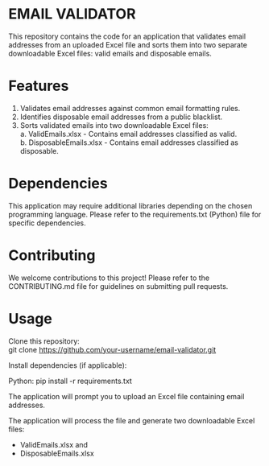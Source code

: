 # EMAIL VALIDATOR
This repository contains the code for an application that validates email addresses from an uploaded Excel file and sorts them into two separate downloadable Excel files: valid emails and disposable emails.

# Features
1. Validates email addresses against common email formatting rules.  
2. Identifies disposable email addresses from a public blacklist.
3. Sorts validated emails into two downloadable Excel files:<br>
   a. ValidEmails.xlsx - Contains email addresses classified as valid.<br>
   b. DisposableEmails.xlsx - Contains email addresses classified as disposable.<br>

# Dependencies
This application may require additional libraries depending on the chosen programming language. Please refer to the requirements.txt (Python) file for specific dependencies.<br>

# Contributing
We welcome contributions to this project! Please refer to the CONTRIBUTING.md file for guidelines on submitting pull requests.<br>

# Usage
Clone this repository:<br>
git clone https://github.com/your-username/email-validator.git

Install dependencies (if applicable):

Python: pip install -r requirements.txt <br>

The application will prompt you to upload an Excel file containing email addresses.

The application will process the file and generate two downloadable Excel files: <br>
- ValidEmails.xlsx  and<br>
- DisposableEmails.xlsx
